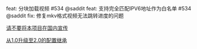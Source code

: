 feat: 分块加载视频 #534 @saddit
feat: 支持完全匹配IPV6地址作为白名单 #534 @saddit
fix: 修复mkv格式视频无法跳转进度的问题

[请不要将本项目在国内宣传](https://github.com/wushuo894/ani-rss/discussions/504)

[从1.0升级至2.0的配置继承](https://github.com/wushuo894/ani-rss/discussions/427)
